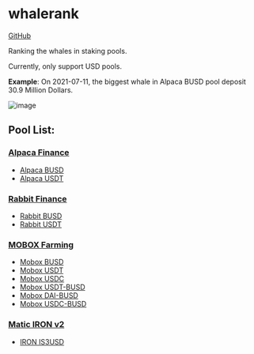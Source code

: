 # whalerank

[GitHub](https://github.com/zjuchenyuan/whalerank)

Ranking the whales in staking pools.

Currently, only support USD pools.

**Example**: On 2021-07-11, the biggest whale in Alpaca BUSD pool deposit 30.9 Million Dollars.

![image](https://user-images.githubusercontent.com/17289004/125200284-fe0d6b80-e29c-11eb-998a-e3ae467cc157.png)


## Pool List:

### [Alpaca Finance](https://app.alpacafinance.org/stake)

- [Alpaca BUSD](https://whalerank.py3.io/alpaca/busd)
- [Alpaca USDT](https://whalerank.py3.io/alpaca/usdt)

### [Rabbit Finance](https://rabbitfinance.io/stake)

- [Rabbit BUSD](https://whalerank.py3.io/rabbit/busd)
- [Rabbit USDT](https://whalerank.py3.io/rabbit/usdt)

### [MOBOX Farming](https://mobox.io/#/iframe/momo)

- [Mobox BUSD](https://whalerank.py3.io/mobox/busd)
- [Mobox USDT](https://whalerank.py3.io/mobox/usdt)
- [Mobox USDC](https://whalerank.py3.io/mobox/usdc)
- [Mobox USDT-BUSD](https://whalerank.py3.io/mobox/usdt-busd)
- [Mobox DAI-BUSD](https://whalerank.py3.io/mobox/dai-busd)
- [Mobox USDC-BUSD](https://whalerank.py3.io/mobox/usdc-busd)

### [Matic IRON v2](https://app.iron.finance/farms)

- [IRON IS3USD](https://whalerank.py3.io/maticiron/3usd)

